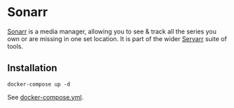 # Sonarr

[Sonarr](https://sonarr.tv/) is a media manager, allowing you to see & track all the series you own or are missing in one set location. It is part of the wider [Servarr](https://wiki.servarr.com) suite of tools.

## Installation

```
docker-compose up -d
```

See [docker-compose.yml](./docker-compose.yml).
